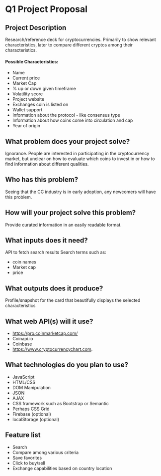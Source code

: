 # Q1 Project Proposal

## Project Description

Research/reference deck for cryptocurrencies. Primarily to show relevant characteristics, later to compare different cryptos among their characteristics.

#### Possible Characteristics:
* Name
* Current price
* Market Cap
* % up or down given timeframe
* Volatility score
* Project website
* Exchanges coin is listed on
* Wallet support
* Information about the protocol - like consensus type
* Information about how coins come into circulation and cap
* Year of origin

## What problem does your project solve?

Ignorance. People are interested in participating in the cryptocurrency market, but unclear on how to evaluate which coins to invest in or how to find information about different qualities.

## Who has this problem?

Seeing that the CC industry is in early adoption, any newcomers will have this problem. 

## How will your project solve this problem?

Provide curated information in an easily readable format.

## What inputs does it need?

API to fetch search results
Search terms such as: 
* coin names
* Market cap
* price

## What outputs does it produce?

Profile/snapshot for the card that beautifully displays the selected characteristics

## What web API(s) will it use?

* https://pro.coinmarketcap.com/
* Coinapi.io
* Coinbase
* https://www.cryptocurrencychart.com.

## What technologies do you plan to use?

* JavaScript
* HTML/CSS
* DOM Manipulation
* JSON
* AJAX
* CSS framework such as Bootstrap or Semantic
* Perhaps CSS Grid
* Firebase (optional)
* localStorage (optional)

## Feature list

* Search
* Compare among various criteria
* Save favorites
* Click to buy/sell
* Exchange capabilities based on country location

